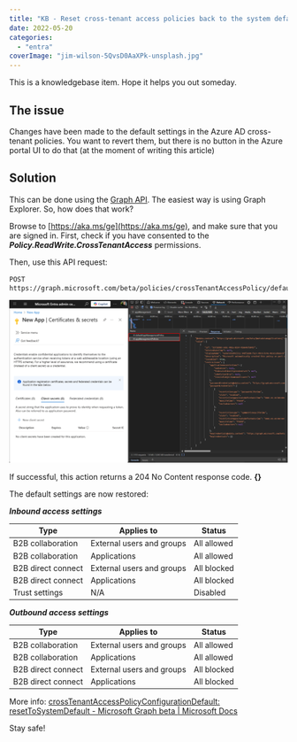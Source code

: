 ```yaml
---
title: "KB - Reset cross-tenant access policies back to the system default."
date: 2022-05-20
categories: 
  - "entra"
coverImage: "jim-wilson-5QvsD0AaXPk-unsplash.jpg"
---
```


This is a knowledgebase item. Hope it helps you out someday.

## The issue

Changes have been made to the default settings in the Azure AD cross-tenant policies. You want to revert them, but there is no button in the Azure portal UI to do that (at the moment of writing this article)

## Solution

This can be done using the [Graph API](https://docs.microsoft.com/en-us/graph/api/crosstenantaccesspolicyconfigurationdefault-resettosystemdefault?view=graph-rest-beta&tabs=http). The easiest way is using Graph Explorer. So, how does that work?

Browse to [https://aka.ms/ge](https://aka.ms/ge), and make sure that you are signed in. First, check if you have consented to the **_Policy.ReadWrite.CrossTenantAccess_** permissions.

Then, use this API request:

```
POST https://graph.microsoft.com/beta/policies/crossTenantAccessPolicy/default/resetToSystemDefault
```

![](/assets/images/image-20.png)

If successful, this action returns a 204 No Content response code. **{}**

The default settings are now restored:

**_Inbound access settings_**

| **Type** | **Applies to** | **Status** |
| --- | --- | --- |
| B2B collaboration | External users and groups | All allowed |
| B2B collaboration | Applications | All allowed |
| B2B direct connect | External users and groups | All blocked |
| B2B direct connect | Applications | All blocked |
| Trust settings | N/A | Disabled |

**_Outbound access settings_**

| **Type** | **Applies to** | **Status** |
| --- | --- | --- |
| B2B collaboration | External users and groups | All allowed |
| B2B collaboration | Applications | All allowed |
| B2B direct connect | External users and groups | All blocked |
| B2B direct connect | Applications | All blocked |

More info: [crossTenantAccessPolicyConfigurationDefault: resetToSystemDefault - Microsoft Graph beta | Microsoft Docs](https://docs.microsoft.com/en-us/graph/api/crosstenantaccesspolicyconfigurationdefault-resettosystemdefault?view=graph-rest-beta&tabs=http)

Stay safe!
